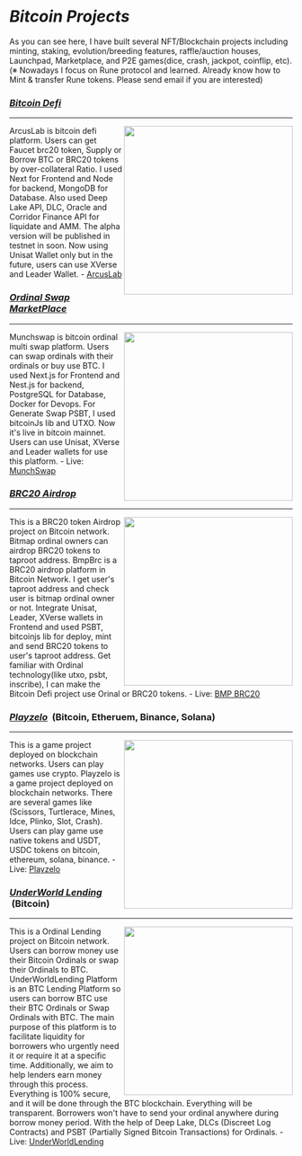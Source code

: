 # <i>Bitcoin Projects</i>

As you can see here, I have built several NFT/Blockchain projects including minting, staking, evolution/breeding features, raffle/auction houses, Launchpad, Marketplace, and P2E games(dice, crash, jackpot, coinflip, etc).
(※ Nowadays I focus on Rune protocol and learned. Already know how to Mint & transfer Rune tokens. Please send email if you are interested)

<h3><u><strong><i>Bitcoin Defi</i></strong></u> &nbsp;</h3>
<hr />
<img align="right" width="300px" src="https://github.com/victoryfox19931116/Blockchain-Projects-Overview/assets/89193350/bb277617-0124-47cf-84ad-33ba16caa2f8">
ArcusLab is bitcoin defi platform. Users can get Faucet brc20 token, Supply or Borrow BTC or BRC20 tokens by over-collateral Ratio. I used Next for Frontend and Node for backend, MongoDB for Database. Also used Deep Lake API, DLC, Oracle and Corridor Finance API for liquidate and AMM. The alpha version will be published in testnet in soon. Now using Unisat Wallet only but in the future, users can use XVerse and Leader Wallet.
- <a href="https://arcusbtc.com/">ArcusLab</a>

<h3><u><strong><i>Ordinal Swap MarketPlace</i></strong></u> &nbsp;</h3>
<hr />
<img align="right" width="300px" src="https://github.com/victoryfox19931116/Blockchain-Projects-Overview/assets/89193350/d4941f09-ee40-4e29-85cf-e8978a6a2705">
Munchswap is bitcoin ordinal multi swap platform. Users can swap ordinals with their ordinals or buy use BTC. I used Next.js for Frontend and Nest.js for backend, PostgreSQL for Database, Docker for Devops. For Generate Swap PSBT, I used bitcoinJs lib and UTXO. Now it's live in bitcoin mainnet. Users can use Unisat, XVerse and Leader wallets for use this platform.
- Live: <a href="https://munchswap.xyz/">MunchSwap</a>

<h3><u><strong><i>BRC20 Airdrop</i></strong></u> &nbsp;</h3>
<hr />
<img align="right" width="300px" src="https://github.com/victoryfox19931116/Blockchain-Projects-Overview/assets/89193350/453817f2-3920-4626-9c53-1041e67f15b5">
This is a BRC20 token Airdrop project on Bitcoin network. Bitmap ordinal owners can airdrop BRC20 tokens to taproot address. BmpBrc is a BRC20 airdrop platform in Bitcoin Network. I get user's taproot address and check user is bitmap ordinal owner or not. Integrate Unisat, Leader, XVerse wallets in Frontend and used PSBT, bitcoinjs lib for deploy, mint and send BRC20 tokens to user's taproot address. Get familiar with Ordinal technology(like utxo, psbt, inscribe), I can make the Bitcoin Defi project use Orinal or BRC20 tokens.
- Live: <a href="https://bmpbrc.com/">BMP BRC20</a>

<h3><u><strong><i>Playzelo</i></strong></u> &nbsp;(Bitcoin, Etheruem, Binance, Solana)</h3>
<hr />
<img align="right" width="300px" src="https://github.com/victoryfox19931116/Blockchain-Projects-Overview/assets/89193350/80a7c5b9-674d-4db5-ba0f-35e9befc888b">
This is a game project deployed on blockchain networks. Users can play games use crypto. Playzelo is a game project deployed on blockchain networks. There are several games like (Scissors, Turtlerace, Mines, Idce, Plinko, Slot, Crash). Users can play game use native tokens and USDT, USDC tokens on bitcoin, ethereum, solana, binance.
- Live: <a href="https://playzelo.xyz/">Playzelo</a>

<h3><u><strong><i>UnderWorld Lending</i></strong></u> &nbsp;(Bitcoin)</h3>
<hr />
<img align="right" width="300px" src="https://github.com/victoryfox19931116/Blockchain-Projects-Overview/assets/89193350/335f566b-a90d-4997-b2fa-bd318b484830">
This is a Ordinal Lending project on Bitcoin network. Users can borrow money use their Bitcoin Ordinals or swap their Ordinals to BTC. UnderWorldLending Platform is an BTC Lending Platform so users can borrow BTC use their BTC Ordinals or Swap Ordinals with BTC. The main purpose of this platform is to facilitate liquidity for borrowers who urgently need it or require it at a specific time. Additionally, we aim to help lenders earn money through this process. Everything is 100% secure, and it will be done through the BTC blockchain. Everything will be transparent. Borrowers won't have to send your ordinal anywhere during borrow money period. With the help of Deep Lake, DLCs (Discreet Log Contracts) and PSBT (Partially Signed Bitcoin Transactions) for Ordinals.
- Live: <a href="https://degens.fi/">UnderWorldLending</a>

